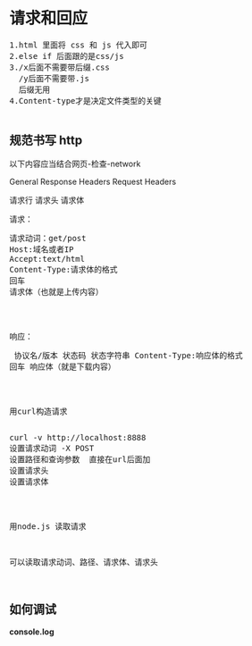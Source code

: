 # 请求和回应

<pre>
1.html 里面将 css 和 js 代入即可
2.else if 后面跟的是css/js
3./x后面不需要带后缀.css
  /y后面不需要带.js
  后缀无用
4.Content-type才是决定文件类型的关键

</pre>

## 规范书写 http

以下内容应当结合网页-检查-network

General Response Headers Request Headers

请求行 请求头 请求体

<pre>
请求：<pre>
请求动词：get/post
Host:域名或者IP
Accept:text/html
Content-Type:请求体的格式
回车
请求体（也就是上传内容）</pre>

响应：<pre>
协议名/版本 状态码 状态字符串
Content-Type:响应体的格式
回车
响应体（就是下载内容）

</pre>
用curl构造请求

<pre>
curl -v http://localhost:8888
设置请求动词 -X POST
设置路径和查询参数  直接在url后面加
设置请求头  
设置请求体
</pre>
用node.js 读取请求

可以读取请求动词、路径、请求体、请求头

</pre>

## 如何调试

<strong>console.log</strong>

